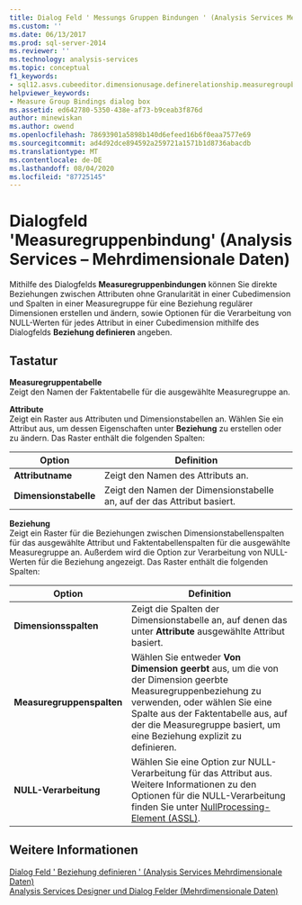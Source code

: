 ```yaml
---
title: Dialog Feld ' Messungs Gruppen Bindungen ' (Analysis Services Mehrdimensionale Daten) | Microsoft-Dokumentation
ms.custom: ''
ms.date: 06/13/2017
ms.prod: sql-server-2014
ms.reviewer: ''
ms.technology: analysis-services
ms.topic: conceptual
f1_keywords:
- sql12.asvs.cubeeditor.dimensionusage.definerelationship.measuregroupbindings.f1
helpviewer_keywords:
- Measure Group Bindings dialog box
ms.assetid: ed642780-5350-438e-af73-b9ceab3f876d
author: minewiskan
ms.author: owend
ms.openlocfilehash: 78693901a5898b140d6efeed16b6f0eaa7577e69
ms.sourcegitcommit: ad4d92dce894592a259721a1571b1d8736abacdb
ms.translationtype: MT
ms.contentlocale: de-DE
ms.lasthandoff: 08/04/2020
ms.locfileid: "87725145"
---
```

# <a name="measure-group-bindings-dialog-box-analysis-services---multidimensional-data"></a>Dialogfeld 'Measuregruppenbindung' (Analysis Services – Mehrdimensionale Daten)
  Mithilfe des Dialogfelds **Measuregruppenbindungen** können Sie direkte Beziehungen zwischen Attributen ohne Granularität in einer Cubedimension und Spalten in einer Measuregruppe für eine Beziehung regulärer Dimensionen erstellen und ändern, sowie Optionen für die Verarbeitung von NULL-Werten für jedes Attribut in einer Cubedimension mithilfe des Dialogfelds **Beziehung definieren** angeben.  
  
## <a name="options"></a>Tastatur  
 **Measuregruppentabelle**  
 Zeigt den Namen der Faktentabelle für die ausgewählte Measuregruppe an.  
  
 **Attribute**  
 Zeigt ein Raster aus Attributen und Dimensionstabellen an. Wählen Sie ein Attribut aus, um dessen Eigenschaften unter **Beziehung** zu erstellen oder zu ändern. Das Raster enthält die folgenden Spalten:  
  
|Option|Definition|  
|------------|----------------|  
|**Attributname**|Zeigt den Namen des Attributs an.|  
|**Dimensionstabelle**|Zeigt den Namen der Dimensionstabelle an, auf der das Attribut basiert.|  
  
 **Beziehung**  
 Zeigt ein Raster für die Beziehungen zwischen Dimensionstabellenspalten für das ausgewählte Attribut und Faktentabellenspalten für die ausgewählte Measuregruppe an. Außerdem wird die Option zur Verarbeitung von NULL-Werten für die Beziehung angezeigt. Das Raster enthält die folgenden Spalten:  
  
|Option|Definition|  
|------------|----------------|  
|**Dimensionsspalten**|Zeigt die Spalten der Dimensionstabelle an, auf denen das unter **Attribute** ausgewählte Attribut basiert.|  
|**Measuregruppenspalten**|Wählen Sie entweder **Von Dimension geerbt** aus, um die von der Dimension geerbte Measuregruppenbeziehung zu verwenden, oder wählen Sie eine Spalte aus der Faktentabelle aus, auf der die Measuregruppe basiert, um eine Beziehung explizit zu definieren.|  
|**NULL-Verarbeitung**|Wählen Sie eine Option zur NULL-Verarbeitung für das Attribut aus. Weitere Informationen zu den Optionen für die NULL-Verarbeitung finden Sie unter [NullProcessing-Element &#40;ASSL&#41;](https://docs.microsoft.com/bi-reference/assl/properties/nullprocessing-element-assl).|  
  
## <a name="see-also"></a>Weitere Informationen  
 [Dialog Feld ' Beziehung definieren ' &#40;Analysis Services Mehrdimensionale Daten&#41;](define-relationship-dialog-box-analysis-services-multidimensional-data.md)   
 [Analysis Services Designer und Dialog Felder &#40;Mehrdimensionale Daten&#41;](analysis-services-designers-and-dialog-boxes-multidimensional-data.md)  
  
  
